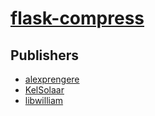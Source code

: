 # [flask-compress](https://pypi.org/project/flask-compress)



## Publishers
- [alexprengere](https://pypi.org/user/alexprengere)
- [KelSolaar](https://pypi.org/user/KelSolaar)
- [libwilliam](https://pypi.org/user/libwilliam)

